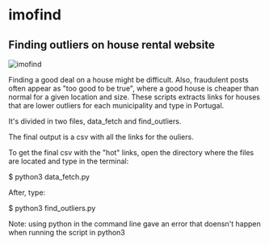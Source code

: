 # imofind
## Finding outliers on house rental website

![imofind](https://user-images.githubusercontent.com/51707272/154373256-6f167cf8-1f2e-40af-bb05-d496513e4e2a.jpg)


Finding a good deal on a house might be difficult. Also, fraudulent posts often appear as "too good to be true", where a good house is cheaper than normal for a given 
location and size. These scripts extracts links for houses that are lower outliers for each municipality and type in Portugal.

It's divided in two files, data_fetch and find_outliers. 

The final output is a csv with all the links for the ouliers.

To get the final csv with the "hot" links, open the directory where the files are located and type in the terminal:

$ python3 data_fetch.py

After, type:

$ python3 find_outliers.py

Note: using python in the command line gave an error that doensn't happen when running the script in python3






